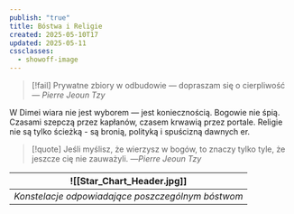 ```yaml
---
publish: "true"
title: Bóstwa i Religie
created: 2025-05-10T17
updated: 2025-05-11
cssclasses:
  - showoff-image
---
```

>[!fail] Prywatne zbiory w odbudowie — dopraszam się o cierpliwość
>— *Pierre Jeoun Tzy*  

W Dimei wiara nie jest wyborem — jest koniecznością. Bogowie nie śpią. Czasami szepczą przez kapłanów, czasem krwawią przez portale. Religie nie są tylko ścieżką - są bronią, polityką i spuścizną dawnych er.

>[!quote] Jeśli myślisz, że wierzysz w bogów, to znaczy tylko tyle, że jeszcze cię nie zauważyli.
>—*Pierre Jeoun Tzy*

|   ![[Star_Chart_Header.jpg]]  |
| --- |
|   *Konstelacje odpowiadające poszczególnym bóstwom*  |